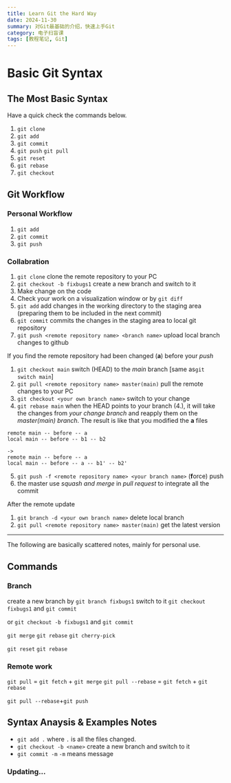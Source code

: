 ```yaml
---
title: Learn Git the Hard Way
date: 2024-11-30
summary: 对Git最基础的介绍，快速上手Git
category: 电子扫盲课
tags: [教程笔记, Git]
---
```


# Basic Git Syntax

## The Most Basic Syntax

Have a quick check the commands below.

1. `git clone`
2. `git add`
3. `git commit`
4. `git push` `git pull`
5. `git reset`
6. `git rebase`
7. `git checkout`

## Git Workflow

### Personal Workflow

1. `git add`
2. `git commit`
3. `git push`

### Collabration

1. `git clone` clone the remote repository to your PC
2. `git checkout -b fixbugs1` create a new branch and switch to it
3. Make change on the code
4. Check your work on a visualization window or by `git diff`
5. `git add` add changes in the working directory to the staging area (preparing them to be included in the next commit)
6. `git commit` commits the changes in the staging area to local git repository
7. `git push <remote repository name> <branch name>` upload local branch changes to github

If you find the remote repository had been changed (**a**) before your _push_

1. `git checkout main` switch (HEAD) to the _main_ branch [same as`git switch main`]
2. `git pull <remote repository name> master(main)` pull the remote changes to your PC
3. `git checkout <your own branch name>` switch to your change
4. `git rebase main` when the HEAD points to your branch (4.), it will take the changes from _your change branch_ and reapply them on the _master(main) branch_. The result is like that you modified the **a** files

```
remote main -- before -- a
local main -- before -- b1 -- b2

->
remote main -- before -- a
local main -- before -- a -- b1' -- b2'
```

5. `git push -f <remote repository name> <your branch name>` (**f**orce) push
6. the master use _squash and merge_ in _pull request_ to integrate all the commit

After the remote update

1. `git branch -d <your own branch name>` delete local branch
2. `git pull <remote repository name> master(main)` get the latest version

---

The following are basically scattered notes, mainly for personal use.

## Commands

### Branch

create a new branch by `git branch fixbugs1`
switch to it `git checkout fixbugs1` and `git commit`

or `git checkout -b fixbugs1` and `git commit`

`git merge`
`git rebase`
`git cherry-pick`

`git reset`
`git rebase`

### Remote work

`git pull` = `git fetch` + `git merge`
`git pull --rebase` = `git fetch` + `git rebase`

`git pull --rebase`+`git push`

## Syntax Anaysis & Examples Notes

- `git add .` where `.` is all the files changed.
- `git checkout -b <name>` create a new branch and switch to it
- `git commit -m` `-m` means message

### Updating...
